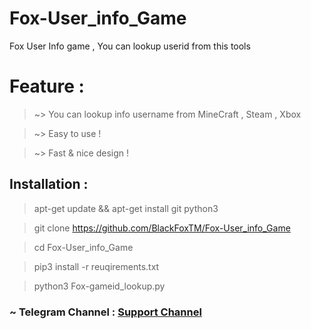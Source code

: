 # Fox-User_info_Game
Fox User Info game , You can lookup userid from this tools

# Feature : 

> ~> You can lookup info username from MineCraft , Steam , Xbox

> ~> Easy to use !

> ~> Fast & nice design !


## Installation :

> apt-get update && apt-get install git python3 

> git clone https://github.com/BlackFoxTM/Fox-User_info_Game

> cd Fox-User_info_Game

> pip3 install -r reuqirements.txt

> python3 Fox-gameid_lookup.py



### ~ Telegram Channel : [Support Channel](https://t.me/BlackFoxSecurityTeam)
